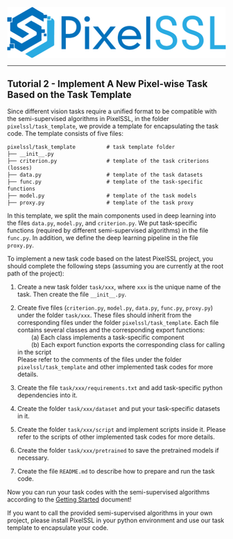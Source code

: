 <div align="center">
  <img src="../img/pixelssl-logo.png" width="650"/>
</div>

---

## Tutorial 2 - Implement A New Pixel-wise Task Based on the Task Template

Since different vision tasks require a unified format to be compatible with the semi-supervised algorithms in PixelSSL,  in the folder `pixelssl/task_template`, we provide a template for encapsulating the task code. The template consists of five files:
```
pixelssl/task_template          # task template folder
├── __init__.py
├── criterion.py                # template of the task criterions (losses)
├── data.py                     # template of the task datasets
├── func.py                     # template of the task-specific functions
├── model.py                    # template of the task models
├── proxy.py                    # template of the task proxy
```
In this template, we split the main components used in deep learning into the files `data.py`, `model.py`, and `criterion.py`. We put task-specific functions (required by different semi-supervised algorithms) in the file `func.py`. In addition, we define the deep learning pipeline in the file `proxy.py`.

To implement a new task code based on the latest PixelSSL project, you should complete the following steps (assuming you are currently at the root path of the project):
1. Create a new task folder `task/xxx`, where `xxx` is the unique name of the task. Then create the file `__init__.py`.

2. Create five files (`criterion.py`, `model.py`, `data.py`, `func.py`, `proxy.py`) under the folder `task/xxx`. These files should inherit from the corresponding files under the folder `pixelssl/task_template`.
Each file contains several classes and the corresponding export functions:  
&nbsp;&nbsp;&nbsp;&nbsp;&nbsp;&nbsp;&nbsp;&nbsp;(a) Each class implements a task-specific component  
&nbsp;&nbsp;&nbsp;&nbsp;&nbsp;&nbsp;&nbsp;&nbsp;(b) Each export function exports the corresponding class for calling in the script  
Please refer to the comments of the files under the folder `pixelssl/task_template` and other implemented task codes for more details. 

3. Create the file `task/xxx/requirements.txt` and add task-specific python dependencies into it.

4. Create the folder `task/xxx/dataset` and put your task-specific datasets in it. 

5. Create the folder `task/xxx/script` and implement scripts inside it. Please refer to the scripts of other implemented task codes for more details. 

6. Create the folder `task/xxx/pretrained` to save the pretrained models if necessary.

7. Create the file `README.md` to describe how to prepare and run the task code.

Now you can run your task codes with the semi-supervised algorithms according to the [Getting Started](../getting_started.md) document!

If you want to call the provided semi-supervised algorithms in your own project, please install PixelSSL in your python environment and use our task template to encapsulate your code.
